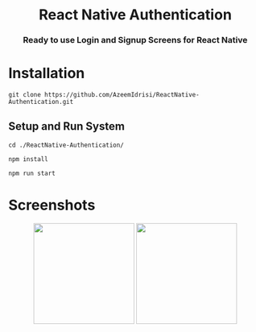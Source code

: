 
<div align="center">
    <h1>React Native Authentication</h1>
    <h3>Ready to use Login and Signup Screens for React Native</h3>
      
</div>



# Installation

```
git clone https://github.com/AzeemIdrisi/ReactNative-Authentication.git
```

## Setup and Run System

```
cd ./ReactNative-Authentication/
```

```
npm install
```
```
npm run start
```


# Screenshots

<div align="center">
 <img src="https://github.com/user-attachments/assets/11c1b0ef-17a8-4a4f-9712-3e1569cafeb8" width="200"/>
<img src="https://github.com/user-attachments/assets/da027523-51e8-4217-820f-125dc4a9828d" width="200"/>
      
</div>


